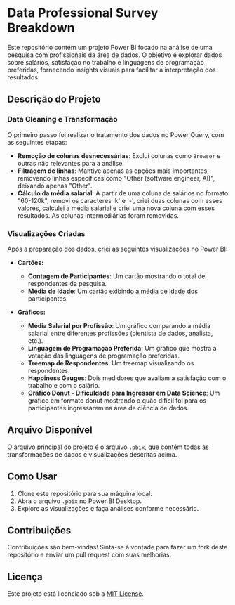 # Data Professional Survey Breakdown

Este repositório contém um projeto Power BI focado na análise de uma pesquisa com profissionais da área de dados. O objetivo é explorar dados sobre salários, satisfação no trabalho e linguagens de programação preferidas, fornecendo insights visuais para facilitar a interpretação dos resultados.

## Descrição do Projeto

### Data Cleaning e Transformação
O primeiro passo foi realizar o tratamento dos dados no Power Query, com as seguintes etapas:
- **Remoção de colunas desnecessárias**: Excluí colunas como `Browser` e outras não relevantes para a análise.
- **Filtragem de linhas**: Mantive apenas as opções mais importantes, removendo linhas específicas como "Other (software engineer, AI)", deixando apenas "Other".
- **Cálculo da média salarial**: A partir de uma coluna de salários no formato "60-120k", removi os caracteres 'k' e '-', criei duas colunas com esses valores, calculei a média salarial e criei uma nova coluna com esses resultados. As colunas intermediárias foram removidas.

### Visualizações Criadas
Após a preparação dos dados, criei as seguintes visualizações no Power BI:

- **Cartões:**
  - **Contagem de Participantes**: Um cartão mostrando o total de respondentes da pesquisa.
  - **Média de Idade**: Um cartão exibindo a média de idade dos participantes.

- **Gráficos:**
  - **Média Salarial por Profissão**: Um gráfico comparando a média salarial entre diferentes profissões (cientista de dados, analista, etc.).
  - **Linguagem de Programação Preferida**: Um gráfico que mostra a votação das linguagens de programação preferidas.
  - **Treemap de Respondentes**: Um treemap visualizando os respondentes.
  - **Happiness Gauges**: Dois medidores que avaliam a satisfação com o trabalho e com o salário.
  - **Gráfico Donut - Dificuldade para Ingressar em Data Science**: Um gráfico em formato donut mostrando o quão difícil foi para os participantes ingressarem na área de ciência de dados.

## Arquivo Disponível
O arquivo principal do projeto é o arquivo `.pbix`, que contém todas as transformações de dados e visualizações descritas acima.

## Como Usar
1. Clone este repositório para sua máquina local.
2. Abra o arquivo `.pbix` no Power BI Desktop.
3. Explore as visualizações e faça análises conforme necessário.

## Contribuições
Contribuições são bem-vindas! Sinta-se à vontade para fazer um fork deste repositório e enviar um pull request com suas melhorias.

## Licença
Este projeto está licenciado sob a [MIT License](LICENSE).

